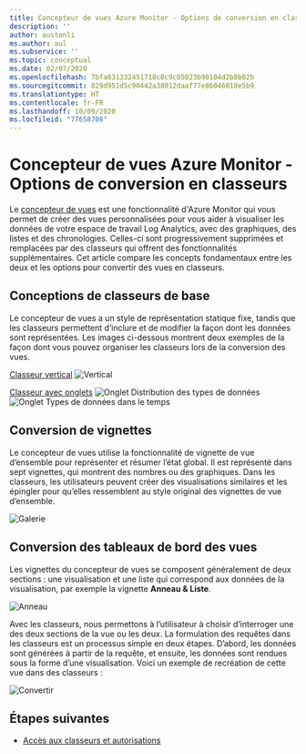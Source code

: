 ```yaml
---
title: Concepteur de vues Azure Monitor - Options de conversion en classeurs
description: ''
author: austonli
ms.author: aul
ms.subservice: ''
ms.topic: conceptual
ms.date: 02/07/2020
ms.openlocfilehash: 7bfa831332451718c0c9c05023b90104d2b8b02b
ms.sourcegitcommit: 829d951d5c90442a38012daaf77e86046018e5b9
ms.translationtype: HT
ms.contentlocale: fr-FR
ms.lasthandoff: 10/09/2020
ms.locfileid: "77658708"
---
```

# <a name="azure-monitor-view-designer-to-workbooks-conversion-options"></a>Concepteur de vues Azure Monitor - Options de conversion en classeurs
Le [concepteur de vues](view-designer.md) est une fonctionnalité d'Azure Monitor qui vous permet de créer des vues personnalisées pour vous aider à visualiser les données de votre espace de travail Log Analytics, avec des graphiques, des listes et des chronologies. Celles-ci sont progressivement supprimées et remplacées par des classeurs qui offrent des fonctionnalités supplémentaires. Cet article compare les concepts fondamentaux entre les deux et les options pour convertir des vues en classeurs.

## <a name="basic-workbook-designs"></a>Conceptions de classeurs de base

Le concepteur de vues a un style de représentation statique fixe, tandis que les classeurs permettent d’inclure et de modifier la façon dont les données sont représentées. Les images ci-dessous montrent deux exemples de la façon dont vous pouvez organiser les classeurs lors de la conversion des vues.

[Classeur vertical](view-designer-conversion-examples.md#vertical)
![Vertical](media/view-designer-conversion-options/view-designer-vertical.png)

[Classeur avec onglets](view-designer-conversion-examples.md#tabbed)
![Onglet Distribution des types de données](media/view-designer-conversion-options/distribution-tab.png)
![Onglet Types de données dans le temps](media/view-designer-conversion-options/over-time-tab.png)

## <a name="tile-conversion"></a>Conversion de vignettes
Le concepteur de vues utilise la fonctionnalité de vignette de vue d’ensemble pour représenter et résumer l’état global. Il est représenté dans sept vignettes, qui montrent des nombres ou des graphiques. Dans les classeurs, les utilisateurs peuvent créer des visualisations similaires et les épingler pour qu’elles ressemblent au style original des vignettes de vue d’ensemble. 

![Galerie](media/view-designer-conversion-options/overview.png)


## <a name="view-dashboard-conversion"></a>Conversion des tableaux de bord des vues
Les vignettes du concepteur de vues se composent généralement de deux sections : une visualisation et une liste qui correspond aux données de la visualisation, par exemple la vignette **Anneau & Liste**.

![Anneau](media/view-designer-conversion-options/donut-example.png)

Avec les classeurs, nous permettons à l’utilisateur à choisir d’interroger une des deux sections de la vue ou les deux. La formulation des requêtes dans les classeurs est un processus simple en deux étapes. D’abord, les données sont générées à partir de la requête, et ensuite, les données sont rendues sous la forme d’une visualisation.  Voici un exemple de recréation de cette vue dans des classeurs :

![Convertir](media/view-designer-conversion-options/convert-donut.png)


## <a name="next-steps"></a>Étapes suivantes
- [Accès aux classeurs et autorisations](view-designer-conversion-access.md)